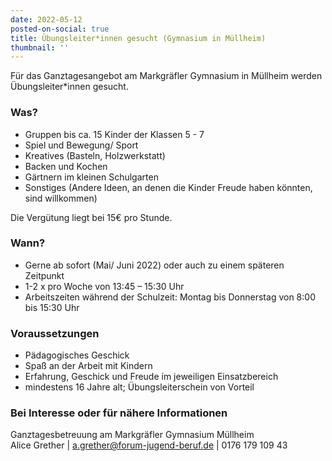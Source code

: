 ```yaml
---
date: 2022-05-12
posted-on-social: true
title: Übungsleiter*innen gesucht (Gymnasium in Müllheim)
thumbnail: ''
---
```

Für das Ganztagesangebot am Markgräfler Gymnasium in Müllheim werden Übungsleiter*innen gesucht.

### Was?

* Gruppen bis ca. 15 Kinder der Klassen 5 - 7
* Spiel und Bewegung/ Sport
* Kreatives (Basteln, Holzwerkstatt)
* Backen und Kochen
* Gärtnern im kleinen Schulgarten
* Sonstiges (Andere Ideen, an denen die Kinder Freude haben könnten, sind willkommen)

Die Vergütung liegt bei 15€ pro Stunde.

### Wann?

* Gerne ab sofort (Mai/ Juni 2022) oder auch zu einem späteren Zeitpunkt
* 1-2 x pro Woche von 13:45 – 15:30 Uhr
* Arbeitszeiten während der Schulzeit: Montag bis Donnerstag von 8:00 bis 15:30 Uhr

### Voraussetzungen

* Pädagogisches Geschick
* Spaß an der Arbeit mit Kindern
* Erfahrung, Geschick und Freude im jeweiligen Einsatzbereich
* mindestens 16 Jahre alt; Übungsleiterschein von Vorteil

### Bei Interesse oder für nähere Informationen

Ganztagesbetreuung am Markgräfler Gymnasium Müllheim  
Alice Grether | [a.grether@forum-jugend-beruf.de](mailto:a.grether@forum-jugend-beruf.de "a.grether@forum-jugend-beruf.de") | 0176 179 109 43